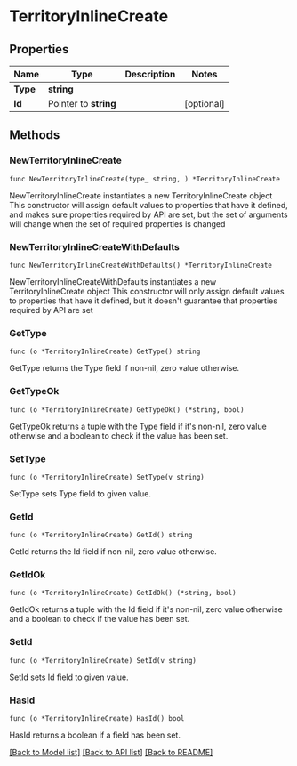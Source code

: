 # TerritoryInlineCreate

## Properties

Name | Type | Description | Notes
------------ | ------------- | ------------- | -------------
**Type** | **string** |  | 
**Id** | Pointer to **string** |  | [optional] 

## Methods

### NewTerritoryInlineCreate

`func NewTerritoryInlineCreate(type_ string, ) *TerritoryInlineCreate`

NewTerritoryInlineCreate instantiates a new TerritoryInlineCreate object
This constructor will assign default values to properties that have it defined,
and makes sure properties required by API are set, but the set of arguments
will change when the set of required properties is changed

### NewTerritoryInlineCreateWithDefaults

`func NewTerritoryInlineCreateWithDefaults() *TerritoryInlineCreate`

NewTerritoryInlineCreateWithDefaults instantiates a new TerritoryInlineCreate object
This constructor will only assign default values to properties that have it defined,
but it doesn't guarantee that properties required by API are set

### GetType

`func (o *TerritoryInlineCreate) GetType() string`

GetType returns the Type field if non-nil, zero value otherwise.

### GetTypeOk

`func (o *TerritoryInlineCreate) GetTypeOk() (*string, bool)`

GetTypeOk returns a tuple with the Type field if it's non-nil, zero value otherwise
and a boolean to check if the value has been set.

### SetType

`func (o *TerritoryInlineCreate) SetType(v string)`

SetType sets Type field to given value.


### GetId

`func (o *TerritoryInlineCreate) GetId() string`

GetId returns the Id field if non-nil, zero value otherwise.

### GetIdOk

`func (o *TerritoryInlineCreate) GetIdOk() (*string, bool)`

GetIdOk returns a tuple with the Id field if it's non-nil, zero value otherwise
and a boolean to check if the value has been set.

### SetId

`func (o *TerritoryInlineCreate) SetId(v string)`

SetId sets Id field to given value.

### HasId

`func (o *TerritoryInlineCreate) HasId() bool`

HasId returns a boolean if a field has been set.


[[Back to Model list]](../README.md#documentation-for-models) [[Back to API list]](../README.md#documentation-for-api-endpoints) [[Back to README]](../README.md)



